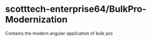# scotttech-enterprise64/BulkPro-Modernization
 Contains the modern angular application of bulk pro
